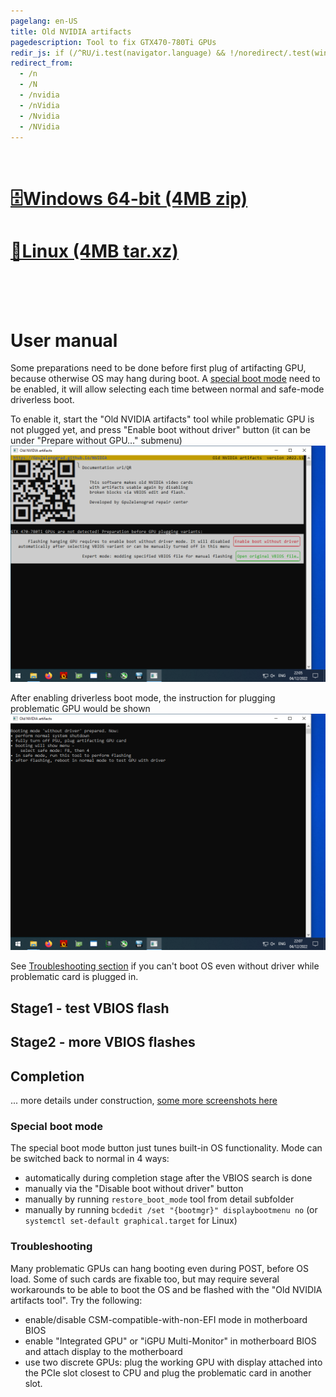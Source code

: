 ```yaml
---
pagelang: en-US
title: Old NVIDIA artifacts
pagedescription: Tool to fix GTX470-780Ti GPUs
redir_js: if (/^RU/i.test(navigator.language) && !/noredirect/.test(window.location.search)) window.location.href = "/NVIDIARU?" + window.location.search.substring(1) + "_noredirect"
redirect_from:
  - /n
  - /N
  - /nvidia
  - /nVidia
  - /Nvidia
  - /NVidia
---
```


<br/>

# [🗄️Windows 64-bit (4MB zip)](https://gpuzelenograd.github.io/releases/empty.zip)
# [🐧Linux (4MB tar.xz)](https://gpuzelenograd.github.io/releases/empty.tar.xz)

<br/>
<br/>
<br/>

# User manual

Some preparations need to be done before first plug of artifacting GPU, because otherwise OS may hang during boot. A [special boot mode](#bootmode) need to be enabled, it will allow selecting each time between normal and safe-mode driverless boot.

To enable it, start the "Old NVIDIA artifacts" tool while problematic GPU is not plugged yet, and press "Enable boot without driver" button (it can be under "Prepare without GPU…" submenu)
![e1](photo/e1.png)

After enabling driverless boot mode, the instruction for plugging problematic GPU would be shown
![e2](photo/e2.png)

See [Troubleshooting section](#troubleshooting) if you can't boot OS even without driver while problematic card is plugged in.

## Stage1 - test VBIOS flash

## Stage2 - more VBIOS flashes

## Completion
... more details under construction, [some more screenshots here](https://gpuzelenograd.github.io/NVIDIARU.html?user_manual&noredirect)

### <a id="bootmode">Special boot mode</a>
The special boot mode button just tunes built-in OS functionality. Mode can be switched back to normal in 4 ways:
* automatically during completion stage after the VBIOS search is done
* manually via the "Disable boot without driver" button
* manually by running `restore_boot_mode` tool from detail subfolder
* manually by running `bcdedit /set "{bootmgr}" displaybootmenu no` (or `systemctl set-default graphical.target` for Linux)

### <a id="troubleshooting">Troubleshooting</a>
Many problematic GPUs can hang booting even during POST, before OS load. Some of such cards are fixable too, but may require several workarounds to be able to boot the OS and be flashed with the "Old NVIDIA artifacts tool". Try the following:
* enable/disable CSM-compatible-with-non-EFI mode in motherboard BIOS
* enable "Integrated GPU" or "iGPU Multi-Monitor" in motherboard BIOS and attach display to the motherboard
* use two discrete GPUs: plug the working GPU with display attached into the PCIe slot closest to CPU and plug the problematic card in another slot.